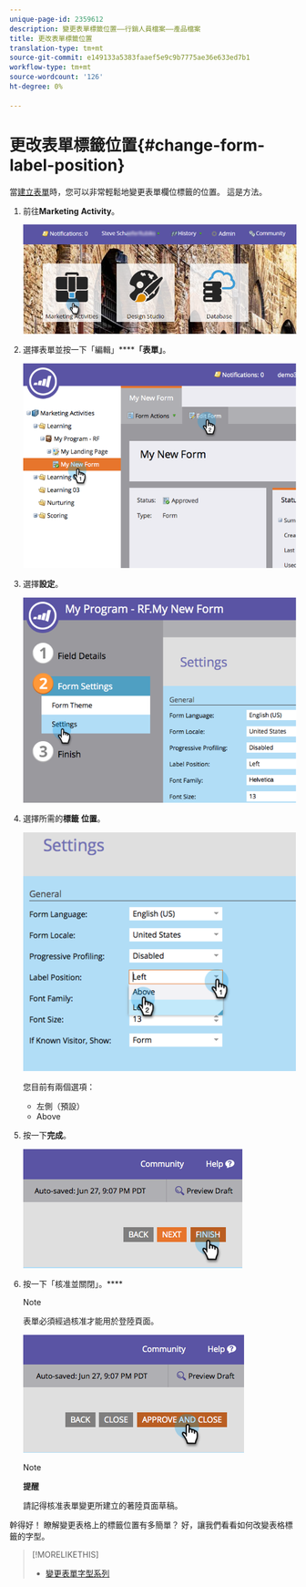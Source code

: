 ```yaml
---
unique-page-id: 2359612
description: 變更表單標籤位置——行銷人員檔案——產品檔案
title: 更改表單標籤位置
translation-type: tm+mt
source-git-commit: e149133a5383faaef5e9c9b7775ae36e633ed7b1
workflow-type: tm+mt
source-wordcount: '126'
ht-degree: 0%

---
```



# 更改表單標籤位置{#change-form-label-position}

當[建立表單](../../../../product-docs/demand-generation/forms/creating-a-form/create-a-form.md)時，您可以非常輕鬆地變更表單欄位標籤的位置。 這是方法。

1. 前往&#x200B;**Marketing** **Activity**。

   ![](assets/login-marketing-activities-2.png)

1. 選擇表單並按一下「編輯」******「表單」**。

   ![](assets/image2014-9-15-16-3a16-3a9.png)

1. 選擇&#x200B;**設定**。

   ![](assets/image2014-9-15-16-3a16-3a26.png)

1. 選擇所需的&#x200B;**標籤** **位置**。

   ![](assets/image2014-9-15-16-3a16-3a39.png)

   您目前有兩個選項：

   * 左側（預設）
   * Above

1. 按一下&#x200B;**完成**。

   ![](assets/image2014-9-15-16-3a16-3a49.png)

1. 按一下「核准並關閉」。****

   >[!NOTE]
   >
   >表單必須經過核准才能用於登陸頁面。

   ![](assets/image2014-9-15-16-3a17-3a12.png)

   >[!NOTE]
   >
   >**提醒**
   >
   >
   >請記得核准表單變更所建立的著陸頁面草稿。

幹得好！ 瞭解變更表格上的標籤位置有多簡單？ 好，讓我們看看如何改變表格標籤的字型。

>[!MORELIKETHIS]
>
>* [變更表單字型系列](change-the-form-font-family.md)

>



